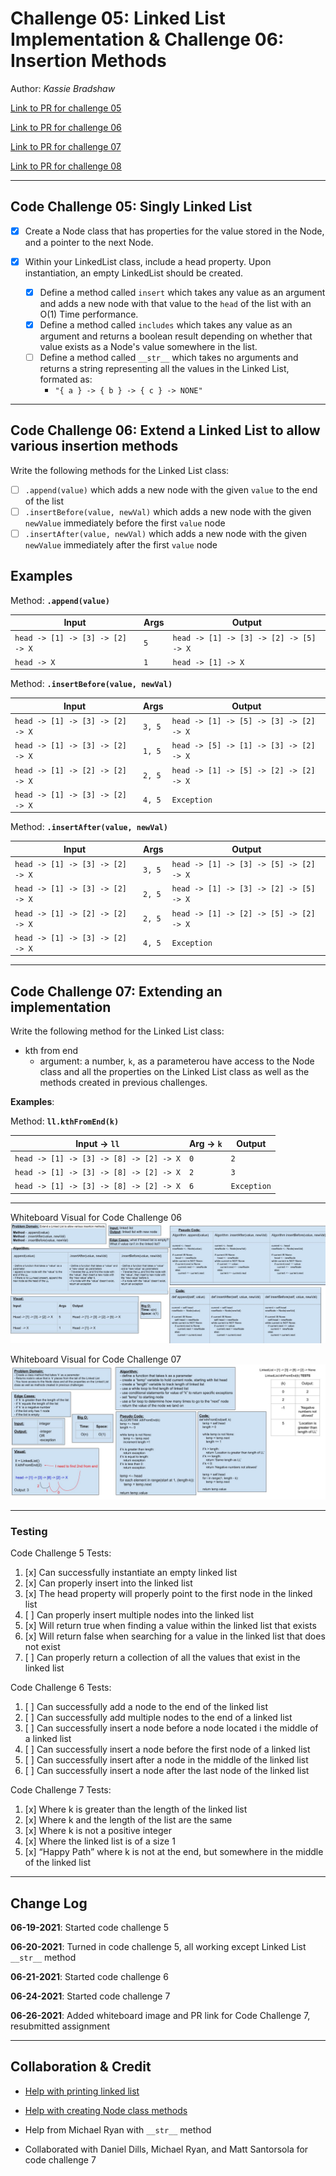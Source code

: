 # Challenge 05: Linked List Implementation & Challenge 06: Insertion Methods

Author: *Kassie Bradshaw*

[Link to PR for challenge 05](https://github.com/kassiebradshaw/data-structures-and-algorithms/pull/26)

[Link to PR for challenge 06](https://github.com/kassiebradshaw/data-structures-and-algorithms/pull/27)

[Link to PR for challenge 07](https://github.com/kassiebradshaw/data-structures-and-algorithms/pull/29)

[Link to PR for challenge 08](tbd)

---

## Code Challenge 05: Singly Linked List

* [x] Create a Node class that has properties for the value stored in the Node, and a pointer to the next Node.

* [x] Within your LinkedList class, include a head property. Upon instantiation, an empty LinkedList should be created.
  * [x] Define a method called `insert` which takes any value as an argument and adds a new node with that value to the `head` of the list with an O(1) Time performance.
  * [x] Define a method called `includes` which takes any value as an argument and returns a boolean result depending on whether that value exists as a Node's value somewhere in the list.
  * [ ] Define a method called `__str__` which takes no arguments and returns a string representing all the values in the Linked List, formated as:
    * `"{ a } -> { b } -> { c } -> NONE"`

---

## Code Challenge 06: Extend a Linked List to allow various insertion methods

Write the following methods for the Linked List class:

* [ ] `.append(value)` which adds a new node with the given `value` to the end of the list
* [ ] `.insertBefore(value, newVal)` which adds a new node with the given `newValue` immediately before the first `value` node
* [ ] `.insertAfter(value, newVal)` which adds a new node with the given `newValue` immediately after the first `value` node

## Examples

Method: **`.append(value)`**

| Input | Args | Output |
|---|---|---|
| `head -> [1] -> [3] -> [2] -> X` | `5` |  `head -> [1] -> [3] -> [2] -> [5] -> X` |
| `head -> X` | `1` | `head -> [1] -> X` |

Method: **`.insertBefore(value, newVal)`**

| Input | Args | Output |
|---|---|---|
| `head -> [1] -> [3] -> [2] -> X` | `3, 5` | `head -> [1] -> [5] -> [3] -> [2] -> X` |
| `head -> [1] -> [3] -> [2] -> X` | `1, 5` | `head -> [5] -> [1] -> [3] -> [2] -> X` |
| `head -> [1] -> [2] -> [2] -> X` | `2, 5` | `head -> [1] -> [5] -> [2] -> [2] -> X` |
| `head -> [1] -> [3] -> [2] -> X` | `4, 5` | `Exception` |

Method: **`.insertAfter(value, newVal)`**

| Input | Args | Output |
|---|---|---|
| `head -> [1] -> [3] -> [2] -> X` | `3, 5` | `head -> [1] -> [3] -> [5] -> [2] -> X` |
| `head -> [1] -> [3] -> [2] -> X` | `2, 5` | `head -> [1] -> [3] -> [2] -> [5] -> X` |
| `head -> [1] -> [2] -> [2] -> X` | `2, 5` | `head -> [1] -> [2] -> [5] -> [2] -> X` |
| `head -> [1] -> [3] -> [2] -> X` | `4, 5` | `Exception` |

---

## Code Challenge 07: Extending an implementation

Write the following method for the Linked List class:

* kth from end
  * argument: a number, `k`, as a parameterou have access to the Node class and all the properties on the Linked List class as well as the methods created in previous challenges.

**Examples**:

Method: **`ll.kthFromEnd(k)`**

| Input -> `ll` | Arg -> `k` | Output |
|---|---|---|
| `head -> [1] -> [3] -> [8] -> [2] -> X` | `0` | `2` |
| `head -> [1] -> [3] -> [8] -> [2] -> X` | `2` | `3` |
| `head -> [1] -> [3] -> [8] -> [2] -> X` | `6` | `Exception` |

---

Whiteboard Visual for Code Challenge 06
![Whiteboard for Code Challenge 6](LL_insertions.jpg)

Whiteboard Visual for Code Challenge 07
![Whiteboard for Code Challenge 7](kth_from_end.jpg)

---

### Testing

Code Challenge 5 Tests:

1. [x] Can successfully instantiate an empty linked list
2. [x] Can properly insert into the linked list
3. [x] The head property will properly point to the first node in the linked list
4. [ ] Can properly insert multiple nodes into the linked list
5. [x] Will return true when finding a value within the linked list that exists
6. [x] Will return false when searching for a value in the linked list that does not exist
7. [ ] Can properly return a collection of all the values that exist in the linked list

Code Challenge 6 Tests:

1. [ ] Can successfully add a node to the end of the linked list
2. [ ] Can successfully add multiple nodes to the end of a linked list
3. [ ] Can successfully insert a node before a node located i the middle of a linked list
4. [ ] Can successfully insert a node before the first node of a linked list
5. [ ] Can successfully insert after a node in the middle of the linked list
6. [ ] Can successfully insert a node after the last node of the linked list

Code Challenge 7 Tests:

1. [x] Where k is greater than the length of the linked list
2. [x] Where k and the length of the list are the same
3. [x] Where k is not a positive integer
4. [x] Where the linked list is of a size 1
5. [x] “Happy Path” where k is not at the end, but somewhere in the middle of the linked list

---

## Change Log

**06-19-2021**: Started code challenge 5

**06-20-2021**: Turned in code challenge 5, all working except Linked List `__str__` method

**06-21-2021**: Started code challenge 6

**06-24-2021**: Started code challenge 7

**06-26-2021**: Added whiteboard image and PR link for Code Challenge 7, resubmitted assignment

---

## Collaboration & Credit

* [Help with printing linked list](https://www.google.com/search?q=how+can+you+print+a+linked+list%3F&oq=how+can+you+print+a+linked+list%3F&aqs=chrome..69i57j0i22i30l4.3070j0j7&sourceid=chrome&ie=UTF-8#kpvalbx=_FxzQYMvOG9Lh-gS77IPQBQ28)
* [Help with creating Node class methods](https://www.youtube.com/watch?v=Bd1L64clh34)

* Help from Michael Ryan with `__str__` method

* Collaborated with Daniel Dills, Michael Ryan, and Matt Santorsola for code challenge 7
